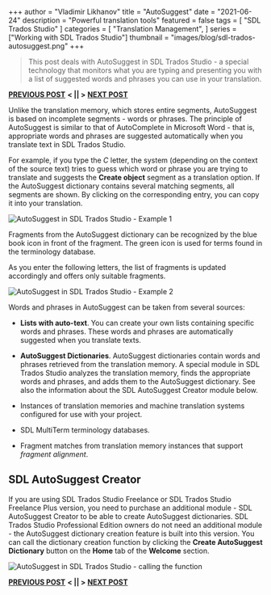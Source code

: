 +++
author = "Vladimir Likhanov"
title = "AutoSuggest"
date = "2021-06-24"
description = "Powerful translation tools"
featured = false
tags = [
    "SDL Trados Studio"
]
categories = [
    "Translation Management",
]
series = ["Working with SDL Trados Studio"]
thumbnail = "images/blog/sdl-trados-autosuggest.png"
+++

> This post deals with AutoSuggest in SDL Trados Studio - a special technology that monitors what
you are typing and presenting you with a list of suggested words and phrases you can use in your
translation.

[**PREVIOUS POST**](/post/sdl-trados-tm-tb/) **< || >** [**NEXT POST**](/post/sdl-trados-editions/)

Unlike the translation memory, which stores entire segments, AutoSuggest is based on incomplete
segments - words or phrases. The principle of AutoSuggest is similar to that of AutoComplete in
Microsoft Word - that is, appropriate words and phrases are suggested automatically when you
translate text in SDL Trados Studio.

For example, if you type the *C* letter, the system (depending on the context of the source text)
tries to guess which word or phrase you are trying to translate and suggests the **Create object**
segment as a translation option. If the AutoSuggest dictionary contains several matching segments,
all segments are shown. By clicking on the corresponding entry, you can copy it into your translation.

![AutoSuggest in SDL Trados Studio - Example 1](/images/blog/sdl-autosuggest-example-01.png)

Fragments from the AutoSuggest dictionary can be recognized by the blue book icon in front of the
fragment. The green icon is used for terms found in the terminology database.

As you enter the following letters, the list of fragments is updated accordingly and offers only
suitable fragments.

![AutoSuggest in SDL Trados Studio - Example 2](/images/blog/sdl-autosuggest-example-02.png)

Words and phrases in AutoSuggest can be taken from several sources:

* **Lists with auto-text**. You can create your own lists containing specific words and phrases. These
words and phrases are automatically suggested when you translate texts.

* **AutoSuggest Dictionaries**. AutoSuggest dictionaries contain words and phrases retrieved from
the translation memory. A special module in SDL Trados Studio analyzes the translation memory, finds
the appropriate words and phrases, and adds them to the AutoSuggest dictionary. See also the
information about the SDL AutoSuggest Creator module below.

* Instances of translation memories and machine translation systems configured for use with your
project.

* SDL MultiTerm terminology databases.

* Fragment matches from translation memory instances that support *fragment alignment*.

## SDL AutoSuggest Creator

If you are using SDL Trados Studio Freelance or SDL Trados Studio Freelance Plus version, you need to
purchase an additional module - SDL AutoSuggest Creator to be able to create AutoSuggest dictionaries.
SDL Trados Studio Professional Edition owners do not need an additional module - the AutoSuggest dictionary
creation feature is built into this version. You can call the dictionary creation function by clicking
the **Create AutoSuggest Dictionary** button on the **Home** tab of the **Welcome** section.

![AutoSuggest in SDL Trados Studio - calling the function](/images/blog/sdl-autosuggest-calling-function.png)

[**PREVIOUS POST**](/post/sdl-trados-tm-tb/) **< || >** [**NEXT POST**](/post/sdl-trados-editions/)
